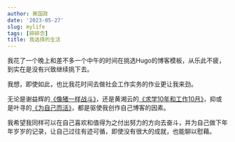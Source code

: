 ```yaml
---
author: 黄国政
date: '2023-05-27'
slug: mylife
tags: [碎碎念]
title: 我选择的生活
---  
```


<!--more-->

我花了一个晚上和差不多一个中午的时间在挑选Hugo的博客模板，从乐此不疲，到实在是没有兴致继续挑下去。  

我想，即使如此，也比我花时间去做社会工作实务的作业更让我来劲。 

无论是谢益辉的[《像猪一样战斗》](https://yihui.org/cn/2010/12/fighting-like-a-pig/)，还是黄湘云的[《求学10年和工作10月》](https://xiangyun.rbind.io/2020/08/ten-years-ten-months/)，抑或是叶寻的[《为自己而活》](https://cyrusyip.org/zh-cn/post/2021/02/18/live-for-myself/)，都是驱使我创作自己博客的因素。

我希望我同样可以在自己喜欢和值得为之付出努力的方向去奋斗，并为自己做下年年岁岁的记录，让自己过往有迹可循，即使没有很大的成就，也能聊以慰藉。